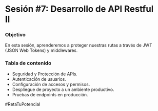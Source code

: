 # Sesión #7: Desarrollo de API Restful II
### Objetivo
En esta sesión, aprenderemos a proteger nuestras rutas a través de JWT (JSON Web Tokens) y middlewares.

### Tabla de contenido
- Seguridad y Protección de APIs.
- Autenticación de usuarios.
- Configuración de accesos y permisos.
- Despliegue de proyecto a un ambiente productivo.
- Pruebas de endpoints en producción.

#RetaTuPotencial